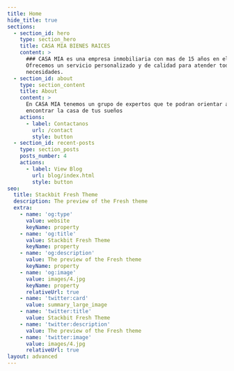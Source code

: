 ```yaml
---
title: Home
hide_title: true
sections:
  - section_id: hero
    type: section_hero
    title: CASA MIA BIENES RAICES
    content: >
      ### CASA MIA es una empresa inmobiliaria con mas de 15 años en el mercado.
      Ofrecemos un servicio personalizado y de calidad para atender todas tus
      necesidades.
  - section_id: about
    type: section_content
    title: About
    content: >
      En CASA MIA tenemos un grupo de expertos que te podran orientar a
      encontrar la casa de tus sueños
    actions:
      - label: Contactanos
        url: /contact
        style: button
  - section_id: recent-posts
    type: section_posts
    posts_number: 4
    actions:
      - label: View Blog
        url: blog/index.html
        style: button
seo:
  title: Stackbit Fresh Theme
  description: The preview of the Fresh theme
  extra:
    - name: 'og:type'
      value: website
      keyName: property
    - name: 'og:title'
      value: Stackbit Fresh Theme
      keyName: property
    - name: 'og:description'
      value: The preview of the Fresh theme
      keyName: property
    - name: 'og:image'
      value: images/4.jpg
      keyName: property
      relativeUrl: true
    - name: 'twitter:card'
      value: summary_large_image
    - name: 'twitter:title'
      value: Stackbit Fresh Theme
    - name: 'twitter:description'
      value: The preview of the Fresh theme
    - name: 'twitter:image'
      value: images/4.jpg
      relativeUrl: true
layout: advanced
---
```


